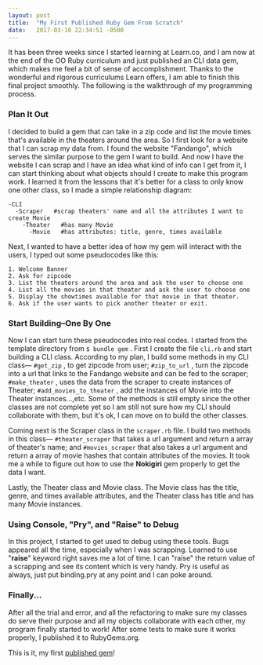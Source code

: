 ```yaml
---
layout: post
title:  "My First Published Ruby Gem From Scratch"
date:   2017-03-10 22:34:51 -0500
---
```



It has been three weeks since I started learning at Learn.co, and I am now at the end of the OO Ruby curriculum and just published an CLI data gem, which makes me feel a bit of sense of accomplishment.  Thanks to the wonderful and rigorous curriculums Learn offers, I am able to finish this final project smoothly. The following is the walkthrough of my programming process.

###  Plan It Out

I decided to build a gem that can take in a zip code and list the movie times that's available in the theaters around the area. So I first look for a website that I can scrap my data from. I found the website "Fandango", which serves the similar purpose to the gem I want to build. And now I have the website I can scrap and I have an idea what kind of info can I get from it, I can start thinking about what objects should I create to make this program work. I learned it from the lessons that it's better for a class to only know one other class, so I made a simple relationship diagram:


```
-CLI   
  -Scraper   #scrap theaters' name and all the attributes I want to create Movie
    -Theater   #has many Movie
      -Movie   #has attributes: title, genre, times available
```


Next, I wanted to have a better idea of how my gem will interact with the users, I typed out some pseudocodes like this:


```
1. Welcome Banner
2. Ask for zipcode
3. List the theaters around the area and ask the user to choose one
4. List all the movies in that theater and ask the user to choose one
5. Display the showtimes available for that movie in that theater.
6. Ask if the user wants to pick another theater or exit.
```

###  Start Building–One By One

Now I can start turn these pseudocodes into real codes. I started from the template directory from `$ bundle gem` . First I create the file `cli.rb` and start building a CLI class. According to my plan, I build some methods in my CLI class— `#get_zip` , to get zipcode from user;  `#zip_to_url` , turn the zipcode into a url that links to the Fandango website and can be fed to the scraper;  `#make_theater` , uses the data from the scraper to create instances of Theater;  `#add_movies_to_theater` ,  add the instances of Movie into the Theater instances...,etc. Some of the methods is still empty since the other classes are not complete yet so I am still not sure how my CLI should collaborate with them, but it's ok, I can move on to build the other classes.

Coming next is the Scraper class in the  `scraper.rb` file. I build two methods in this class— `#theater_scraper` that takes a url argument and return a array of theater's name; and `#movies_scraper` that also takes a url argument and return a array of movie hashes that contain attributes of the movies. It took me a while to figure out how to use the **Nokigiri** gem properly to get the data I want.

Lastly, the Theater class and Movie class.  The Movie class has the title, genre, and times available attributes, and the Theater
class has title and has many Movie instances.

###  Using Console, "Pry", and "Raise" to Debug

In this project, I started to get used to debug using these tools. Bugs appeared all the time, especially when I was scrapping. Learned to use "**raise**" keyword right saves me a lot of time. I can "raise" the return value of a scrapping and see its content which is very handy. Pry is useful as always, just put binding.pry at any point and I can poke around. 

###  Finally...

After all the trial and error, and all the refactoring to make sure my classes do serve their purpose and all my objects collaborate with each other, my program finally started to work! After some tests to make sure it works properly, I published it to RubyGems.org. 

This is it, my first [published gem](https://github.com/johnsont426)!
